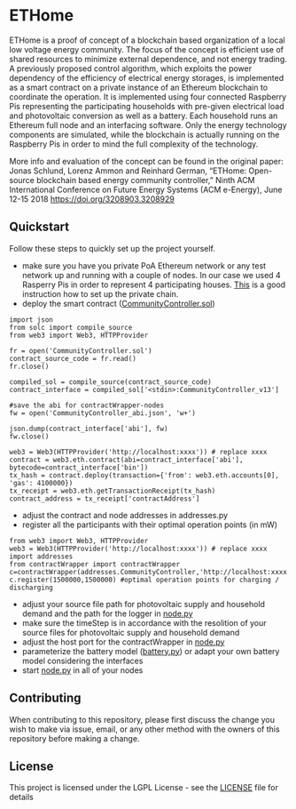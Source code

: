 # ETHome

ETHome is a proof of concept of a blockchain based organization of a local low voltage energy community. The focus of the concept is efficient use of shared resources to minimize external dependence, and not energy trading. A previously proposed control algorithm, which exploits the power dependency of the efficiency of electrical energy storages, is implemented as a smart contract on a private instance of an Ethereum blockchain to coordinate the operation. It is implemented using four connected Raspberry Pis representing the participating households with pre-given electrical load and photovoltaic conversion as well as a battery. Each household runs an Ethereum full node and an interfacing software. Only the energy technology components are simulated, while the blockchain is actually running on the Raspberry Pis in order to mind the full complexity of the technology.

More info and evaluation of the concept can be found in the original paper:
Jonas Schlund, Lorenz Ammon and Reinhard German, “ETHome: Open-source blockchain based energy community controller,” Ninth ACM International Conference on Future Energy Systems (ACM e-Energy), June 12-15 2018
https://doi.org/3208903.3208929

## Quickstart
Follow these steps to quickly set up the project yourself. 
* make sure you have you private PoA Ethereum network or any test network up and running with a couple of nodes. In our case we used 4 Rasperry Pis in order to represent 4 participating houses. [This](http://chainskills.com/2017/02/24/create-a-private-ethereum-blockchain-with-iot-devices-16/) is a good instruction how to set up the private chain.
* deploy the smart contract ([CommunityController.sol](https://github.com/cs7org/ethome/blob/master/scripts/CommunityController.sol))
```
import json
from solc import compile_source
from web3 import Web3, HTTPProvider

fr = open('CommunityController.sol')
contract_source_code = fr.read()
fr.close()

compiled_sol = compile_source(contract_source_code)
contract_interface = compiled_sol['<stdin>:CommunityController_v13']

#save the abi for contractWrapper-nodes
fw = open('CommunityController_abi.json', 'w+')

json.dump(contract_interface['abi'], fw)
fw.close()

web3 = Web3(HTTPProvider('http://localhost:xxxx')) # replace xxxx 
contract = web3.eth.contract(abi=contract_interface['abi'], bytecode=contract_interface['bin'])
tx_hash = contract.deploy(transaction={'from': web3.eth.accounts[0], 'gas': 4100000})
tx_receipt = web3.eth.getTransactionReceipt(tx_hash)
contract_address = tx_receipt['contractAddress']
```
* adjust the contract and node addresses in addresses.py
* register all the participants with their optimal operation points (in mW)
```
from web3 import Web3, HTTPProvider
web3 = Web3(HTTPProvider('http://localhost:xxxx')) # replace xxxx 
import addresses
from contractWrapper import contractWrapper
c=contractWrapper(addresses.CommunityController,'http://localhost:xxxx',0)
c.register(1500000,1500000) #optimal operation points for charging / discharging
```
* adjust your source file path for photovoltaic supply and household demand and the path for the logger in [node.py](https://github.com/cs7org/ethome/blob/master/scripts/node.py)
* make sure the timeStep is in accordance with the resolition of your source files for photovoltaic supply and household demand
* adjust the host port for the contractWrapper in [node.py](https://github.com/cs7org/ethome/blob/master/scripts/node.py)
* parameterize the battery model ([battery.py](https://github.com/cs7org/ethome/blob/master/scripts/battery.py)) or adapt your own battery model considering the interfaces
* start [node.py](https://github.com/cs7org/ethome/blob/master/scripts/node.py) in all of your nodes

## Contributing

When contributing to this repository, please first discuss the change you wish to make via issue,
email, or any other method with the owners of this repository before making a change. 

## License

This project is licensed under the LGPL License - see the [LICENSE](LICENSE) file for details
